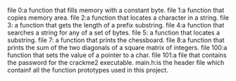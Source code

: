 file 0:a function that fills memory with a constant byte. file 1:a function that copies memory area. file 2:a function that locates a character in a string. file 3: a function that gets the length of a prefix substring. file 4:a function that searches a string for any of a set of bytes. file 5: a function that locates a substring. file 7: a function that prints the chessboard. file 8:a function that prints the sum of the two diagonals of a square matrix of integers. file 100:a function that sets the value of a pointer to a char. file 101:a file that contains the password for the crackme2 executable. main.h:is the header file which containf all the function prototypes used in this project.
